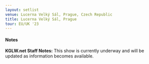 ```yaml
---
layout: setlist
venue: Lucerna Velký Sál, Prague, Czech Republic
title: Lucerna Velký Sál, Prague
tour: EU/UK '23
---
```


#### Notes

**KGLW.net Staff Notes:**
This show is currently underway and will be updated as information becomes available.
